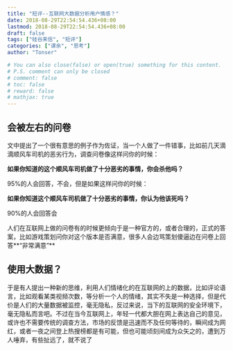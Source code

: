 ```yaml
---
title: "短评--互联网大数据分析用户情感？"
date: 2018-08-29T22:54:54.436+08:00
lastmod: 2018-08-29T22:54:54.436+08:00
draft: false
tags: ["硅谷来信", "短评"]
categories: ["课余", "思考"]
author: "Tonser"

# You can also close(false) or open(true) something for this content.
# P.S. comment can only be closed
# comment: false
# toc: false
# reward: false
# mathjax: true
---
```


## 会被左右的问卷

文中提出了一个很有意思的例子作为佐证，当一个人做了一件错事，比如前几天滴滴顺风车司机的恶劣行为，调查问卷像这样问你的时候：

**如果你知道的这个顺风车司机做了十分恶劣的事情，你会杀他吗？**

95%的人会回答，不会，但是如果这样问你的时候：

**如果你知道这个顺风车司机做了十分恶劣的事情，你认为他该死吗？**

90%的人会回答会

人们在互联网上做的问卷有的时候更倾向于是一种官方的，或者合理的，正式的答案，比如游戏策划问你对这个版本是否满意，很多人会边骂策划傻逼边在问卷上回答**“非常满意”**

## 使用大数据？

于是有人提出一种新的思维，利用人们情绪化的在互联网的上的数据，比如评论语言，比如观看某类视频次数，等分析一个人的情绪，其实不失是一种选择，但是代价是人们的大量数据被监控，毫无隐私，反过来说，当下的互联网的安全环境下，毫无隐私而言吧。不过在当今互联网上，年轻一代都大胆在网上表达自己的意见，或许也不需要传统的调查方法，市场的反馈是迅速而不及任何等待的，瞬间成为网红，或者一夜之间登上热搜榜都是有可能，但也可能顷刻间成为众矢之的，遭到万人唾弃，有些扯远了，就不说了
